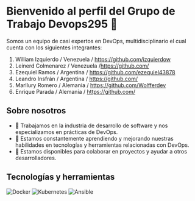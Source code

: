 # Bienvenido al perfil del Grupo de Trabajo Devops295 👋

Somos un equipo de casi expertos en DevOps, multidisciplinario el cual cuenta con los siguientes integrantes:

1. William Izquierdo / Venezuela / https://github.com/izquierdow
2. Leinerd Colmenarez / Venezuela /https://github.com/
3. Ezequiel Ramos / Argentina / https://github.com/ezequiel43878
4. Leandro Insfrán / Argentina / https://github.com/
5. Marllury Romero	/ Alemania / https://github.com/Wolfferdev 
6. Enrique Parada	/ Alemania / https://github.com/


## Sobre nosotros

- 💼 Trabajamos en la industria de desarrollo de software y nos especializamos en prácticas de DevOps.
- 🌱 Estamos constantemente aprendiendo y mejorando nuestras habilidades en tecnologías y herramientas relacionadas con DevOps.
- 🤝 Estamos disponibles para colaborar en proyectos y ayudar a otros desarrolladores.

## Tecnologías y herramientas

![Docker](https://img.shields.io/badge/-Docker-2496ED?logo=docker&logoColor=white)
![Kubernetes](https://img.shields.io/badge/-Kubernetes-326CE5?logo=kubernetes&logoColor=white)
![Ansible](https://img.shields.io/badge/-Ansible-EE0000?logo=ansible&logoColor=white)
